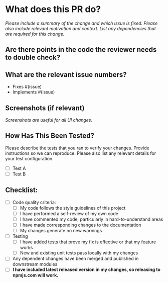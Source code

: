 # What does this PR do?

*Please include a summary of the change and which issue is fixed. Please also
include relevant motivation and context. List any dependencies that are
required for this change.*

## Are there points in the code the reviewer needs to double check?


## What are the relevant issue numbers?

- Fixes #(issue)
- Implements #(issue)

## Screenshots (if relevant)

*Screenshots are useful for all UI changes.*

## How Has This Been Tested?

Please describe the tests that you ran to verify your changes. Provide
instructions so we can reproduce. Please also list any relevant details
for your test configuration.

- [ ] Test A
- [ ] Test B

## Checklist:

- [ ] Code quality criteria:
  - [ ] My code follows the style guidelines of this project
  - [ ] I have performed a self-review of my own code
  - [ ] I have commented my code, particularly in hard-to-understand areas
  - [ ] I have made corresponding changes to the documentation
  - [ ] My changes generate no new warnings
- [ ] Testing
  - [ ] I have added tests that prove my fix is effective or that my feature works
  - [ ] New and existing unit tests pass locally with my changes
- [ ] Any dependent changes have been merged and published in downstream modules
- [ ] **I have included latest released version in my changes, so releasing to
      npmjs.com will work.**
